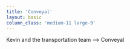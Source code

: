 ```yaml
---
title: 'Conveyal'
layout: basic
column_class: 'medium-11 large-9'
---
```


Kevin and the transportation team --> Conveyal
